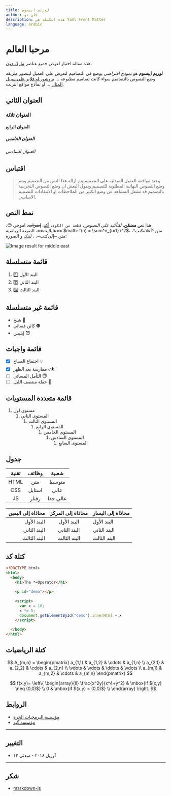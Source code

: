 ```yaml
---
title: لوريم ايبسوم
author: جان دو
description: هذه الكتلة هي Yaml Front Matter
language: arabic
---
```


مرحبا العالم
===

هذه مقالة اختبار لعرض جميع عناصر [مارک دون](http://daringfireball.net/projects/markdown/).

**لوريم ايبسوم** هو *نموذج افتراضي* يوضع في التصاميم لتعرض على العميل ليتصور طريقه وضع النصوص بالتصاميم سواء كانت تصاميم مطبوعه ... <u>بروشور او فلاير على سبيل المثال</u> ... او نماذج مواقع انترنت.

## العنوان الثاني

### العنوان ثلاثة

#### العنوان الرابع

##### العنوان الخامس

###### العنوان السادس



## اقتباس

> وعند موافقه العميل المبدئيه على التصميم يتم ازالة هذا النص من التصميم ويتم وضع النصوص النهائية المطلوبة للتصميم ويقول البعض ان وضع النصوص التجريبية بالتصميم قد تشغل المشاهد عن وضع الكثير من الملاحظات او الانتقادات للتصميم الاساسي.

## نمط النص

هذا نص **مضمّن**، *للتأكيد على النصوص*، `قطعة من الكود`، <u>أكد</u>، ~~إضراب~~، اموجی 😍، ==هایلایت==، الصيغة الرياضية $math: f(n) = \sum^n_{i=1} i^2$، متن ^أعلاه‌کتب^، متن ~إلى‌کتب~، <!--تعليق-->، [لینک]() و الصورة: 

![Image result for middle east](https://upload.wikimedia.org/wikipedia/commons/thumb/3/3f/Middle_East_%28orthographic_projection%29.svg/553px-Middle_East_%28orthographic_projection%29.svg.png)

قائمة متسلسلة
---

1. البند الأول 1️⃣
2. البند الثاني 2️⃣
3. البند الثالث 3️⃣

## قائمة غير متسلسلة

- شبح 👻
- كائن فضائي 👽
- إبليس 😈 

## قائمة واجبات

- [x] اجتماع الصباح 💡
- [x] ممارسة بعد الظهر ⛹️‍♂️
- [ ] التأمل المسائي 😇
- [ ] حفلة منتصف الليل 🍷

## قائمة متعددة المستويات

1. مستوى اول
   1. المستوى الثاني
      1. المستوى الثالث
         1. المستوى الرابع
            1. المستوى الخامس
               1. المستوى السادس
                  1. المستوى السابع

## جدول

| تقنية | وظائف  |  شعبية   |
| :---: | :----: | :------: |
| HTML  |  متن   |  متوسط   |
|  CSS  | استایل |   عالي   |
|  JS   | رفتار  | عالي جدا |

| محاذاة إلى اليمين | محاذاة إلى المركز | محاذاة إلى اليسار |
| ----------------: | :---------------: | ----------------- |
|       البند الأول |    البند الأول    | البند الأول       |
|      البند الثاني |   البند الثاني    | البند الثاني      |
|      البند الثالث |   البند الثالث    | البند الثالث      |

كتلة کد
---

```html
<!DOCTYPE html>
<html>
  <body>
    <h1>The *=Operator</h1>
    
    <p id="demo"></p>
    
    <script>
      var x = 10;
      x *= 5;
      document.getElementById("demo").innerHtml = x
    </script>
    
  </body>
</html>
```

## كتلة الرياضيات

$$
A_{m,n} = 
 \begin{pmatrix}
  a_{1,1} & a_{1,2} & \cdots & a_{1,n} \\
  a_{2,1} & a_{2,2} & \cdots & a_{2,n} \\
  \vdots  & \vdots  & \ddots & \vdots  \\
  a_{m,1} & a_{m,2} & \cdots & a_{m,n} 
 \end{pmatrix}
$$

$$
f(x,y)= \left\{ \begin{array}{ll}
\frac{x^2y}{x^4+y^2} & \mbox{if $(x,y) \neq (0,0)$} \\
0 & \mbox{if $(x,y) = (0,0)$} \\
\end{array}
\right.
$$

الروابط
---

- [مؤسسة البرمجيات الحرة](http://www.fsf.org/)
- [مؤسسة گنو](https://www.gnu.org)

----
## التغيير
* ۱۴ آوریل ۲۰۱۸ - مبدئي

----
## شكر
* [markdown-js](https://github.com/evilstreak/markdown-js)

